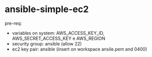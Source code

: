 # ansible-simple-ec2

pre-req:

- variables on system: AWS_ACCESS_KEY_ID, AWS_SECRET_ACCESS_KEY e AWS_REGION
- security group: ansible (allow 22)
- ec2 key pair: ansible (insert on workspace ansile.pem and 0400)
